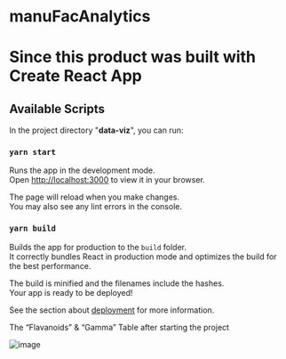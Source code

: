 # manuFacAnalytics

# Since this product was built with Create React App
## Available Scripts

In the project directory "**data-viz**", you can run:

### `yarn start`

Runs the app in the development mode.\
Open [http://localhost:3000](http://localhost:3000) to view it in your browser.

The page will reload when you make changes.\
You may also see any lint errors in the console.

### `yarn build`

Builds the app for production to the `build` folder.\
It correctly bundles React in production mode and optimizes the build for the best performance.

The build is minified and the filenames include the hashes.\
Your app is ready to be deployed!

See the section about [deployment](https://facebook.github.io/create-react-app/docs/deployment) for more information.


The “Flavanoids” & “Gamma” Table after starting the project

![image](https://github.com/krazys/manuFacAnalytics/assets/25668626/3d359e19-7cb1-48dc-a63f-bdf0195a56aa)
